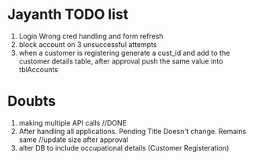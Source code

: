 # Jayanth TODO list

1. Login Wrong cred handling and form refresh
2. block account on 3 unsuccessful attempts
3. when a customer is registering generate a cust_id and add to the customer details table, after approval push the same value into tblAccounts

# Doubts

1. making multiple API calls //DONE
2. After handling all applications. Pending Title Doesn't change. Remains same //update size after approval
3. alter DB to include occupational details (Customer Registeration)
